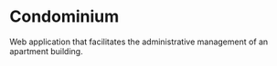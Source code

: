 # Condominium
Web application that facilitates the administrative management of an apartment building.
